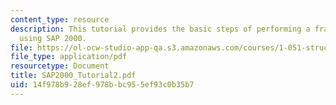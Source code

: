 ```yaml
---
content_type: resource
description: This tutorial provides the basic steps of performing a frame analysis
  using SAP 2000.
file: https://ol-ocw-studio-app-qa.s3.amazonaws.com/courses/1-051-structural-engineering-design-fall-2003/14f978b928ef978bbc955ef93c0b35b7_SAP2000_Tutorial2.pdf
file_type: application/pdf
resourcetype: Document
title: SAP2000_Tutorial2.pdf
uid: 14f978b9-28ef-978b-bc95-5ef93c0b35b7
---
```

